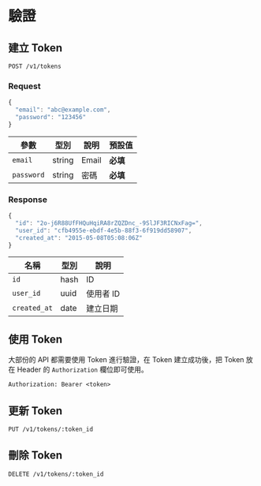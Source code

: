 # 驗證

## 建立 Token

```
POST /v1/tokens
```

### Request

``` js
{
  "email": "abc@example.com",
  "password": "123456"
}
```

參數 | 型別 | 說明 | 預設值
--- | --- | --- | ---
`email` | string | Email | **必填**
`password` | string | 密碼 | **必填**

### Response

``` js
{
  "id": "2o-j6R88UfFHQuHqiRA8rZQZDnc_-9SlJF3RICNxFag=",
  "user_id": "cfb4955e-ebdf-4e5b-88f3-6f919dd58907",
  "created_at": "2015-05-08T05:08:06Z"
}
```

名稱 | 型別 | 說明
--- | --- | ---
`id` | hash | ID
`user_id` | uuid | 使用者 ID
`created_at` | date | 建立日期

## 使用 Token

大部份的 API 都需要使用 Token 進行驗證，在 Token 建立成功後，把 Token 放在 Header 的 `Authorization` 欄位即可使用。

```
Authorization: Bearer <token>
```

## 更新  Token

```
PUT /v1/tokens/:token_id
```

## 刪除 Token

```
DELETE /v1/tokens/:token_id
```
